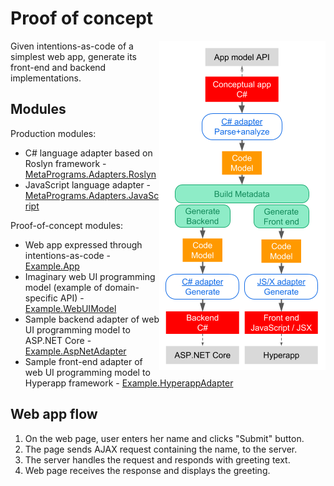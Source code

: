 # Proof of concept 

<img src="concept-poc.png" align="right" />

Given intentions-as-code of a simplest web app, generate its front-end and backend implementations.

## Modules

Production modules:

- C# language adapter based on Roslyn framework - [MetaPrograms.Adapters.Roslyn](https://github.com/felix-b/MetaPrograms/tree/master/Source/MetaPrograms.Adapters.Roslyn)
- JavaScript language adapter - [MetaPrograms.Adapters.JavaScript](https://github.com/felix-b/MetaPrograms/tree/master/Source/MetaPrograms.Adapters.JavaScript)

Proof-of-concept modules:

- Web app expressed through intentions-as-code - [Example.App](https://github.com/felix-b/MetaPrograms/tree/master/Source/IntegrationTests/CSharpAndJavaScript/Example.App)
- Imaginary web UI programming model (example of domain-specific API) - [Example.WebUIModel](https://github.com/felix-b/MetaPrograms/tree/master/Source/IntegrationTests/CSharpAndJavaScript/Example.WebUIModel)
- Sample backend adapter of web UI programming model to ASP.NET Core - [Example.AspNetAdapter](https://github.com/felix-b/MetaPrograms/tree/master/Source/IntegrationTests/CSharpAndJavaScript/Example.AspNetAdapter)
- Sample front-end adapter of web UI programming model to Hyperapp framework - [Example.HyperappAdapter](https://github.com/felix-b/MetaPrograms/tree/master/Source/IntegrationTests/CSharpAndJavaScript/Example.HyperappAdapter)

## Web app flow

1. On the web page, user enters her name and clicks "Submit" button. 
1. The page sends AJAX request containing the name, to the server.
1. The server handles the request and responds with greeting text.
1. Web page receives the response and displays the greeting. 

